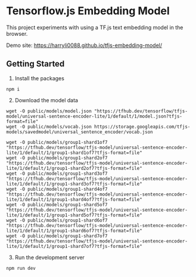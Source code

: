 # Tensorflow.js Embedding Model

This project experiments with using a TF.js text embedding model in the browser.

Demo site: https://harryli0088.github.io/tfjs-embedding-model/

## Getting Started

1. Install the packages
```
npm i
```

2. Download the model data
```
wget -O public/models/model.json "https://tfhub.dev/tensorflow/tfjs-model/universal-sentence-encoder-lite/1/default/1/model.json?tfjs-format=file"
wget -O public/models/vocab.json https://storage.googleapis.com/tfjs-models/savedmodel/universal_sentence_encoder/vocab.json

wget -O public/models/group1-shard1of7 "https://tfhub.dev/tensorflow/tfjs-model/universal-sentence-encoder-lite/1/default/1/group1-shard1of7?tfjs-format=file"
wget -O public/models/group1-shard2of7 "https://tfhub.dev/tensorflow/tfjs-model/universal-sentence-encoder-lite/1/default/1/group1-shard2of7?tfjs-format=file"
wget -O public/models/group1-shard3of7 "https://tfhub.dev/tensorflow/tfjs-model/universal-sentence-encoder-lite/1/default/1/group1-shard3of7?tfjs-format=file"
wget -O public/models/group1-shard4of7 "https://tfhub.dev/tensorflow/tfjs-model/universal-sentence-encoder-lite/1/default/1/group1-shard4of7?tfjs-format=file"
wget -O public/models/group1-shard5of7 "https://tfhub.dev/tensorflow/tfjs-model/universal-sentence-encoder-lite/1/default/1/group1-shard5of7?tfjs-format=file"
wget -O public/models/group1-shard6of7 "https://tfhub.dev/tensorflow/tfjs-model/universal-sentence-encoder-lite/1/default/1/group1-shard6of7?tfjs-format=file"
wget -O public/models/group1-shard7of7 "https://tfhub.dev/tensorflow/tfjs-model/universal-sentence-encoder-lite/1/default/1/group1-shard7of7?tfjs-format=file"

```

3. Run the development server
```
npm run dev
```